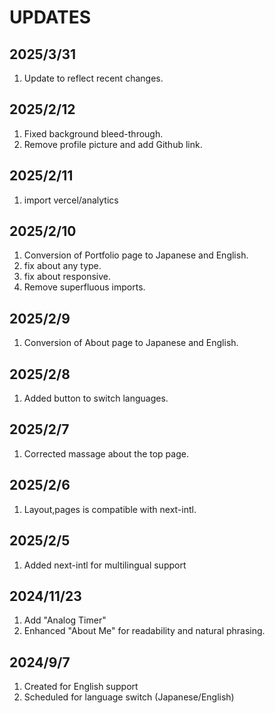 # UPDATES

## 2025/3/31

1. Update to reflect recent changes.

## 2025/2/12

1. Fixed background bleed-through.
2. Remove profile picture and add Github link.

## 2025/2/11

1. import vercel/analytics

## 2025/2/10

1. Conversion of Portfolio page to Japanese and English.
2. fix about any type.
3. fix about responsive.
4. Remove superfluous imports.

## 2025/2/9

1. Conversion of About page to Japanese and English.

## 2025/2/8

1. Added button to switch languages.

## 2025/2/7

1. Corrected massage about the top page.

## 2025/2/6

1. Layout,pages is compatible with next-intl.

## 2025/2/5

1. Added next-intl for multilingual support

## 2024/11/23

1. Add "Analog Timer"
2. Enhanced "About Me" for readability and natural phrasing.

## 2024/9/7

1. Created for English support
2. Scheduled for language switch (Japanese/English)
